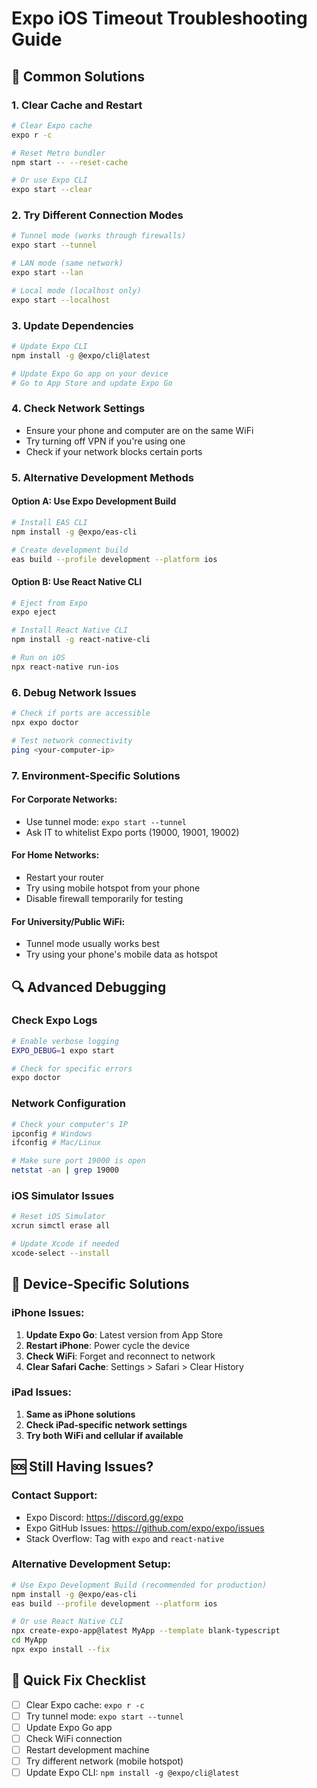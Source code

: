 # Expo iOS Timeout Troubleshooting Guide

## 🚨 Common Solutions

### 1. Clear Cache and Restart
```bash
# Clear Expo cache
expo r -c

# Reset Metro bundler
npm start -- --reset-cache

# Or use Expo CLI
expo start --clear
```

### 2. Try Different Connection Modes
```bash
# Tunnel mode (works through firewalls)
expo start --tunnel

# LAN mode (same network)
expo start --lan

# Local mode (localhost only)
expo start --localhost
```

### 3. Update Dependencies
```bash
# Update Expo CLI
npm install -g @expo/cli@latest

# Update Expo Go app on your device
# Go to App Store and update Expo Go
```

### 4. Check Network Settings
- Ensure your phone and computer are on the same WiFi
- Try turning off VPN if you're using one
- Check if your network blocks certain ports

### 5. Alternative Development Methods

#### Option A: Use Expo Development Build
```bash
# Install EAS CLI
npm install -g @expo/eas-cli

# Create development build
eas build --profile development --platform ios
```

#### Option B: Use React Native CLI
```bash
# Eject from Expo
expo eject

# Install React Native CLI
npm install -g react-native-cli

# Run on iOS
npx react-native run-ios
```

### 6. Debug Network Issues
```bash
# Check if ports are accessible
npx expo doctor

# Test network connectivity
ping <your-computer-ip>
```

### 7. Environment-Specific Solutions

#### For Corporate Networks:
- Use tunnel mode: `expo start --tunnel`
- Ask IT to whitelist Expo ports (19000, 19001, 19002)

#### For Home Networks:
- Restart your router
- Try using mobile hotspot from your phone
- Disable firewall temporarily for testing

#### For University/Public WiFi:
- Tunnel mode usually works best
- Try using your phone's mobile data as hotspot

## 🔍 Advanced Debugging

### Check Expo Logs
```bash
# Enable verbose logging
EXPO_DEBUG=1 expo start

# Check for specific errors
expo doctor
```

### Network Configuration
```bash
# Check your computer's IP
ipconfig # Windows
ifconfig # Mac/Linux

# Make sure port 19000 is open
netstat -an | grep 19000
```

### iOS Simulator Issues
```bash
# Reset iOS Simulator
xcrun simctl erase all

# Update Xcode if needed
xcode-select --install
```

## 📱 Device-Specific Solutions

### iPhone Issues:
1. **Update Expo Go**: Latest version from App Store
2. **Restart iPhone**: Power cycle the device
3. **Check WiFi**: Forget and reconnect to network
4. **Clear Safari Cache**: Settings > Safari > Clear History

### iPad Issues:
1. **Same as iPhone solutions**
2. **Check iPad-specific network settings**
3. **Try both WiFi and cellular if available**

## 🆘 Still Having Issues?

### Contact Support:
- Expo Discord: https://discord.gg/expo
- Expo GitHub Issues: https://github.com/expo/expo/issues
- Stack Overflow: Tag with `expo` and `react-native`

### Alternative Development Setup:
```bash
# Use Expo Development Build (recommended for production)
npm install -g @expo/eas-cli
eas build --profile development --platform ios

# Or use React Native CLI
npx create-expo-app@latest MyApp --template blank-typescript
cd MyApp
npx expo install --fix
```

## 🎯 Quick Fix Checklist

- [ ] Clear Expo cache: `expo r -c`
- [ ] Try tunnel mode: `expo start --tunnel`
- [ ] Update Expo Go app
- [ ] Check WiFi connection
- [ ] Restart development machine
- [ ] Try different network (mobile hotspot)
- [ ] Update Expo CLI: `npm install -g @expo/cli@latest`
